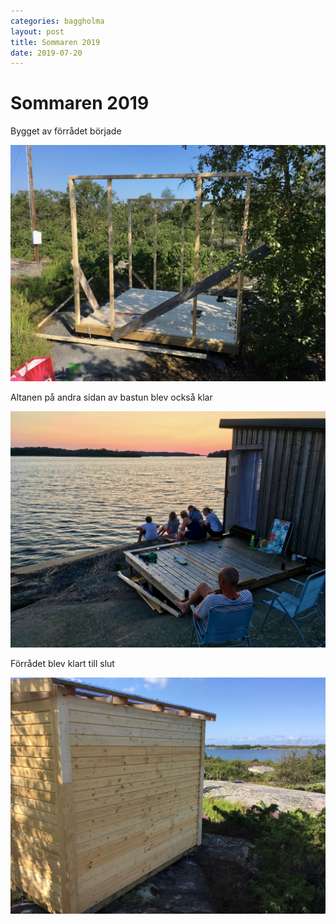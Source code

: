 ```yaml
---
categories: baggholma
layout: post
title: Sommaren 2019
date: 2019-07-20
---
```


# Sommaren 2019

Bygget av förrådet började 

![IMG_1692](/assets/IMG_1692.jpeg)

Altanen på andra sidan av bastun blev också klar

![IMG_1694](/assets/IMG_1694.jpeg)

Förrådet blev klart till slut

![IMG_1722](/assets/IMG_1722.jpeg)


